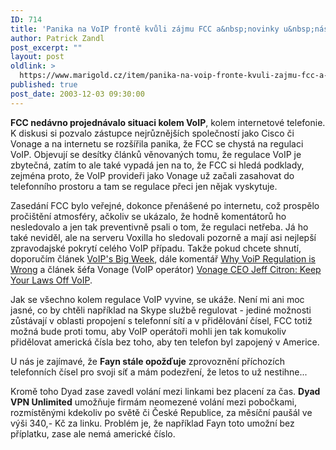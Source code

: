 ```yaml
---
ID: 714
title: 'Panika na VoIP frontě kvůli zájmu FCC a&nbsp;novinky u&nbsp;nás'
author: Patrick Zandl
post_excerpt: ""
layout: post
oldlink: >
  https://www.marigold.cz/item/panika-na-voip-fronte-kvuli-zajmu-fcc-a-novinky-u-nas
published: true
post_date: 2003-12-03 09:30:00
---
```

<p>
<STRONG>FCC nedávno projednávalo situaci kolem VoIP</STRONG>, kolem internetové telefonie. K diskusi si pozvalo zástupce nejrůznějších společností jako Cisco či Vonage a na internetu se rozšířila panika, že FCC se chystá na regulaci VoIP. Objevují se desítky článků věnovaných tomu, že regulace VoIP je zbytečná, zatím to ale také vypadá jen na to, že FCC si hledá podklady, zejména proto, že VoIP provideři jako Vonage už začali zasahovat do telefonního prostoru a tam se regulace přeci jen nějak vyskytuje. </p>

<p>
Zasedání FCC bylo veřejné, dokonce přenášené po internetu, což prospělo pročištění atmosféry, ačkoliv se ukázalo, že hodně komentátorů ho nesledovalo a jen tak preventivně psali o tom, že regulaci netřeba. Já ho také neviděl, ale na serveru Voxilla ho sledovali pozorně a mají asi nejlepší zpravodajské pokrytí celého VoIP případu. Takže pokud chcete shnutí, doporučím článek <A href="http://www.voxilla.com/Article34-nested-order0-threshold0.phtml">VoIP's Big Week</A>, dále komentář <A href="http://www.voxilla.com/Article32-nested-order0-threshold0.phtml">Why VoiP Regulation is Wrong</A> a článek šéfa Vonage (VoIP operátor) <A class=pn-title href="http://www.voxilla.com/Article31-nested-order0-threshold0.phtml">Vonage CEO Jeff Citron: Keep Your Laws Off VoIP</A>. 
<p>
Jak se všechno kolem regulace VoIP vyvine, se ukáže. Není mi ani moc jasné, co by chtěli například na Skype službě regulovat - jediné možnosti zůstávají v oblasti propojení s telefonní sítí a v přidělování čísel, FCC totiž možná bude proti tomu, aby VoIP operátoři mohli jen tak komukoliv přidělovat americká čísla bez toho, aby ten telefon byl zapojený v Americe. 
<p>
U nás je zajímavé, že <STRONG>Fayn stále opožďuje</STRONG> zprovoznění příchozích telefonních čísel pro svoji síť a mám podezření, že letos to už nestihne... 
<p>
Kromě toho Dyad zase zavedl volání mezi linkami bez placení za čas. <STRONG>Dyad VPN Unlimited</STRONG> umožňuje firmám neomezené volání mezi pobočkami, rozmístěnými kdekoliv po světě či České Republice, za měsíční paušál ve výši 340,- Kč za linku. Problém je, že například Fayn toto umožní bez příplatku, zase ale nemá americké číslo.</p>
